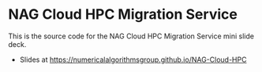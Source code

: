 # NAG Cloud HPC Migration Service

This is the source code for the NAG Cloud HPC Migration Service mini slide deck.

* Slides at https://numericalalgorithmsgroup.github.io/NAG-Cloud-HPC
